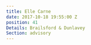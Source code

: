 ```yaml
---
title: Elle Carne
date: 2017-10-18 19:55:00 Z
position: 41
Details: Brailsford & Dunlavey
Section: advisory
---
```


